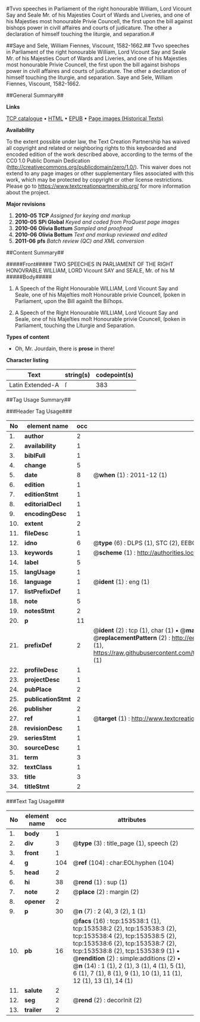 #Tvvo speeches in Parliament of the right honourable William, Lord Vicount Say and Seale Mr. of his Majesties Court of Wards and Liveries, and one of his Majesties most honourable Privie Councell, the first upon the bill against bishops power in civill affaires and courts of judicature. The other a declaration of himself touching the liturgie, and separation.#

##Saye and Sele, William Fiennes, Viscount, 1582-1662.##
Tvvo speeches in Parliament of the right honourable William, Lord Vicount Say and Seale Mr. of his Majesties Court of Wards and Liveries, and one of his Majesties most honourable Privie Councell, the first upon the bill against bishops power in civill affaires and courts of judicature. The other a declaration of himself touching the liturgie, and separation.
Saye and Sele, William Fiennes, Viscount, 1582-1662.

##General Summary##

**Links**

[TCP catalogue](http://www.ota.ox.ac.uk/tcp/)  • 
[HTML](http://tei.it.ox.ac.uk/tcp/Texts-HTML/free/A94/A94227.html)  • 
[EPUB](http://tei.it.ox.ac.uk/tcp/Texts-EPUB/free/A94/A94227.epub) • 
[Page images (Historical Texts)](https://historicaltexts.jisc.ac.uk/eebo-99895937e)

**Availability**

To the extent possible under law, the Text Creation Partnership has waived all copyright and related or neighboring rights to this keyboarded and encoded edition of the work described above, according to the terms of the CC0 1.0 Public Domain Dedication (http://creativecommons.org/publicdomain/zero/1.0/). This waiver does not extend to any page images or other supplementary files associated with this work, which may be protected by copyright or other license restrictions. Please go to https://www.textcreationpartnership.org/ for more information about the project.

**Major revisions**

1. __2010-05__ __TCP__ *Assigned for keying and markup*
1. __2010-05__ __SPi Global__ *Keyed and coded from ProQuest page images*
1. __2010-06__ __Olivia Bottum__ *Sampled and proofread*
1. __2010-06__ __Olivia Bottum__ *Text and markup reviewed and edited*
1. __2011-06__ __pfs__ *Batch review (QC) and XML conversion*

##Content Summary##

#####Front#####
TWO SPEECHES IN PARLIAMENT OF THE RIGHT HONOVRABLE WILLIAM, LORD Vicount SAY and SEALE, Mr. of his M
#####Body#####

1. A Speech of the Right Honourable WILLIAM, Lord Vicount Say and Seale, one of his Majeſties moſt Honourable privie Councell, ſpoken in Parliament, upon the Bill againſt the Biſhops.

1. A Speech of the Right Honourable WILLIAM, Lord Vicount Say and Seale, one of his Majeſties moſt Honourable privie Councell, ſpoken in Parliament, touching the Liturgie and Separation.

**Types of content**

  * Oh, Mr. Jourdain, there is **prose** in there!

**Character listing**


|Text|string(s)|codepoint(s)|
|---|---|---|
|Latin Extended-A|ſ|383|

##Tag Usage Summary##

###Header Tag Usage###

|No|element name|occ|attributes|
|---|---|---|---|
|1.|__author__|2||
|2.|__availability__|1||
|3.|__biblFull__|1||
|4.|__change__|5||
|5.|__date__|8| @__when__ (1) : 2011-12 (1)|
|6.|__edition__|1||
|7.|__editionStmt__|1||
|8.|__editorialDecl__|1||
|9.|__encodingDesc__|1||
|10.|__extent__|2||
|11.|__fileDesc__|1||
|12.|__idno__|6| @__type__ (6) : DLPS (1), STC (2), EEBO-CITATION (1), PROQUEST (1), VID (1)|
|13.|__keywords__|1| @__scheme__ (1) : http://authorities.loc.gov/ (1)|
|14.|__label__|5||
|15.|__langUsage__|1||
|16.|__language__|1| @__ident__ (1) : eng (1)|
|17.|__listPrefixDef__|1||
|18.|__note__|5||
|19.|__notesStmt__|2||
|20.|__p__|11||
|21.|__prefixDef__|2| @__ident__ (2) : tcp (1), char (1)  •  @__matchPattern__ (2) : ([0-9\-]+):([0-9IVX]+) (1), (.+) (1)  •  @__replacementPattern__ (2) : http://eebo.chadwyck.com/downloadtiff?vid=$1&page=$2 (1), https://raw.githubusercontent.com/textcreationpartnership/Texts/master/tcpchars.xml#$1 (1)|
|22.|__profileDesc__|1||
|23.|__projectDesc__|1||
|24.|__pubPlace__|2||
|25.|__publicationStmt__|2||
|26.|__publisher__|2||
|27.|__ref__|1| @__target__ (1) : http://www.textcreationpartnership.org/docs/. (1)|
|28.|__revisionDesc__|1||
|29.|__seriesStmt__|1||
|30.|__sourceDesc__|1||
|31.|__term__|3||
|32.|__textClass__|1||
|33.|__title__|3||
|34.|__titleStmt__|2||


###Text Tag Usage###

|No|element name|occ|attributes|
|---|---|---|---|
|1.|__body__|1||
|2.|__div__|3| @__type__ (3) : title_page (1), speech (2)|
|3.|__front__|1||
|4.|__g__|104| @__ref__ (104) : char:EOLhyphen (104)|
|5.|__head__|2||
|6.|__hi__|38| @__rend__ (1) : sup (1)|
|7.|__note__|2| @__place__ (2) : margin (2)|
|8.|__opener__|2||
|9.|__p__|30| @__n__ (7) : 2 (4), 3 (2), 1 (1)|
|10.|__pb__|16| @__facs__ (16) : tcp:153538:1 (1), tcp:153538:2 (2), tcp:153538:3 (2), tcp:153538:4 (2), tcp:153538:5 (2), tcp:153538:6 (2), tcp:153538:7 (2), tcp:153538:8 (2), tcp:153538:9 (1)  •  @__rendition__ (2) : simple:additions (2)  •  @__n__ (14) : 1 (1), 2 (1), 3 (1), 4 (1), 5 (1), 6 (1), 7 (1), 8 (1), 9 (1), 10 (1), 11 (1), 12 (1), 13 (1), 14 (1)|
|11.|__salute__|2||
|12.|__seg__|2| @__rend__ (2) : decorInit (2)|
|13.|__trailer__|2||
